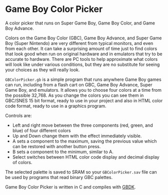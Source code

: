 # Game Boy Color Picker
A color picker that runs on Super Game Boy, Game Boy Color, and Game Boy Advance.

Colors on the Game Boy Color (GBC), Game Boy Advance, and Super Game Boy (Super Nintendo) are very different from typical monitors, and even from each other. It can take a surprising amount of time just to find colors that look good when run on original hardware and in emulators that try to be accurate to hardware. There are PC tools to help approximate what colors will look like under various conditions, but they are no substitute for seeing your choices as they will really look.

`GBColorPicker.gb` is a simple program that runs anywhere Game Boy games can run, including from a flash cart on GBC, Game Boy Advance, Super Game Boy, and emulators. It allows you to choose four colors at a time from the possible 32,768. As you change the colors you can see them in GBC/SNES 15 bit format, ready to use in your project and also in HTML color code format, ready to use in a graphics program.

Controls are:
* Left and right move between the three components (red, green, and blue) of four different colors
* Up and Down change them with the effect immediately visible.
* A sets a component to the maximum, saving the previous value which can be restored with another button press.
* B sets a component to the minimum, similar to A.
* Select switches between HTML color code display and decimal display of colors.

The selected palette is saved to SRAM so your `GBColorPicker.sav` file can be used by programs that read binary GBC palettes.

Game Boy Color Picker is written in C and compiles with [GBDK](https://gbdk-2020.github.io/gbdk-2020/).

